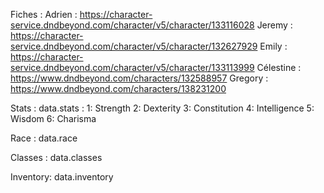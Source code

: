 Fiches :
Adrien : https://character-service.dndbeyond.com/character/v5/character/133116028
Jeremy : https://character-service.dndbeyond.com/character/v5/character/132627929
Emily : https://character-service.dndbeyond.com/character/v5/character/133113999
Célestine : https://www.dndbeyond.com/characters/132588957
Gregory : https://www.dndbeyond.com/characters/138231200

Stats :
data.stats :
1: Strength
2: Dexterity
3: Constitution
4: Intelligence
5: Wisdom
6: Charisma

Race :
data.race

Classes :
data.classes

Inventory:
data.inventory
